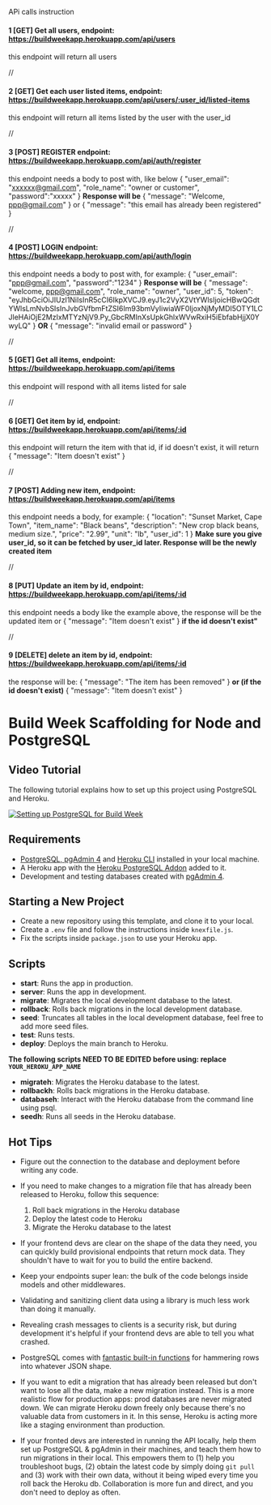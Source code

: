 APi calls instruction

#### 1 [GET] Get all users, endpoint: https://buildweekapp.herokuapp.com/api/users

this endpoint will return all users

//

#### 2 [GET] Get each user listed items, endpoint: https://buildweekapp.herokuapp.com/api/users/:user_id/listed-items

this endpoint will return all items listed by the user with the user_id

//

#### 3 [POST] REGISTER endpoint: https://buildweekapp.herokuapp.com/api/auth/register

this endpoint needs a body to post with, like below
{
"user_email": "xxxxxx@gmail.com",
"role_name": "owner or customer",
"password":"xxxxx"
}
**Response will be**
{
"message": "Welcome, ppp@gmail.com"
}
or
{
"message": "this email has already been registered"
}

//

#### 4 [POST] LOGIN endpoint: https://buildweekapp.herokuapp.com/api/auth/login

this endpoint needs a body to post with, for example:
{
"user_email": "ppp@gmail.com",
"password":"1234"
}
**Response will be**
{
"message": "welcome, ppp@gmail.com",
"role_name": "owner",
"user_id": 5,
"token": "eyJhbGciOiJIUzI1NiIsInR5cCI6IkpXVCJ9.eyJ1c2VyX2VtYWlsIjoicHBwQGdtYWlsLmNvbSIsInJvbGVfbmFtZSI6Im93bmVyIiwiaWF0IjoxNjMyMDI5OTY1LCJleHAiOjE2MzIxMTYzNjV9.Py_GbcRMInXsUpkGhlxWVwRxiH5iEbfabHjjX0YwyLQ"
}
**OR**
{
"message": "invalid email or password"
}

//

#### 5 [GET] Get all items, endpoint: https://buildweekapp.herokuapp.com/api/items

this endpoint will respond with all items listed for sale

//

#### 6 [GET] Get item by id, endpoint: https://buildweekapp.herokuapp.com/api/items/:id

this endpoint will return the item with that id, if id doesn't exist, it will return
{
"message": "Item doesn't exist"
}

//

#### 7 [POST] Adding new item, endpoint: https://buildweekapp.herokuapp.com/api/items

this endpoint needs a body, for example:
{
"location": "Sunset Market, Cape Town",
"item_name": "Black beans",
"description": "New crop black beans, medium size.",
"price": "2.99",
"unit": "lb",
"user_id": 1
}
**Make sure you give user_id, so it can be fetched by user_id later. Response will be the newly created item**

//

#### 8 [PUT] Update an item by id, endpoint: https://buildweekapp.herokuapp.com/api/items/:id

this endpoint needs a body like the example above, the response will be the updated item or
{
"message": "Item doesn't exist"
} **if the id doesn't exist"**

//

#### 9 [DELETE] delete an item by id, endpoint: https://buildweekapp.herokuapp.com/api/items/:id

the response will be:
{
"message": "The item has been removed"
}
**or (if the id doesn't exist)**
{
"message": "Item doesn't exist"
}

# Build Week Scaffolding for Node and PostgreSQL

## Video Tutorial

The following tutorial explains how to set up this project using PostgreSQL and Heroku.

[![Setting up PostgreSQL for Build Week](https://img.youtube.com/vi/kTO_tf4L23I/maxresdefault.jpg)](https://www.youtube.com/watch?v=kTO_tf4L23I)

## Requirements

- [PostgreSQL, pgAdmin 4](https://www.postgresql.org/download/) and [Heroku CLI](https://devcenter.heroku.com/articles/heroku-cli) installed in your local machine.
- A Heroku app with the [Heroku PostgreSQL Addon](https://devcenter.heroku.com/articles/heroku-postgresql#provisioning-heroku-postgres) added to it.
- Development and testing databases created with [pgAdmin 4](https://www.pgadmin.org/docs/pgadmin4/4.29/database_dialog.html).

## Starting a New Project

- Create a new repository using this template, and clone it to your local.
- Create a `.env` file and follow the instructions inside `knexfile.js`.
- Fix the scripts inside `package.json` to use your Heroku app.

## Scripts

- **start**: Runs the app in production.
- **server**: Runs the app in development.
- **migrate**: Migrates the local development database to the latest.
- **rollback**: Rolls back migrations in the local development database.
- **seed**: Truncates all tables in the local development database, feel free to add more seed files.
- **test**: Runs tests.
- **deploy**: Deploys the main branch to Heroku.

**The following scripts NEED TO BE EDITED before using: replace `YOUR_HEROKU_APP_NAME`**

- **migrateh**: Migrates the Heroku database to the latest.
- **rollbackh**: Rolls back migrations in the Heroku database.
- **databaseh**: Interact with the Heroku database from the command line using psql.
- **seedh**: Runs all seeds in the Heroku database.

## Hot Tips

- Figure out the connection to the database and deployment before writing any code.

- If you need to make changes to a migration file that has already been released to Heroku, follow this sequence:

  1. Roll back migrations in the Heroku database
  2. Deploy the latest code to Heroku
  3. Migrate the Heroku database to the latest

- If your frontend devs are clear on the shape of the data they need, you can quickly build provisional endpoints that return mock data. They shouldn't have to wait for you to build the entire backend.

- Keep your endpoints super lean: the bulk of the code belongs inside models and other middlewares.

- Validating and sanitizing client data using a library is much less work than doing it manually.

- Revealing crash messages to clients is a security risk, but during development it's helpful if your frontend devs are able to tell you what crashed.

- PostgreSQL comes with [fantastic built-in functions](https://hashrocket.com/blog/posts/faster-json-generation-with-postgresql) for hammering rows into whatever JSON shape.

- If you want to edit a migration that has already been released but don't want to lose all the data, make a new migration instead. This is a more realistic flow for production apps: prod databases are never migrated down. We can migrate Heroku down freely only because there's no valuable data from customers in it. In this sense, Heroku is acting more like a staging environment than production.

- If your fronted devs are interested in running the API locally, help them set up PostgreSQL & pgAdmin in their machines, and teach them how to run migrations in their local. This empowers them to (1) help you troubleshoot bugs, (2) obtain the latest code by simply doing `git pull` and (3) work with their own data, without it being wiped every time you roll back the Heroku db. Collaboration is more fun and direct, and you don't need to deploy as often.
